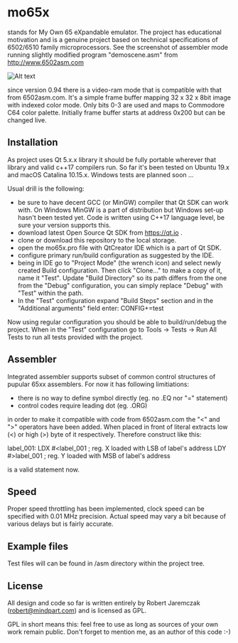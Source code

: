 # mo65x
stands for My Own 65 eXpandable emulator. The project has educational motivation and is a genuine project based on technical specifications of 6502/6510 family microprocessors. See the screenshot of assembler mode running slightly modified program "demoscene.asm" from http://www.6502asm.com

![Alt text](http://mindpart.com/wp-content/uploads/2020/01/mo65x-demoscene.png "Assembler mode view")

since version 0.94 there is a video-ram mode that is compatible with that from 6502asm.com. It's a simple frame buffer mapping 32 x 32 x 8bit image with indexed color mode. Only bits 0-3 are used and maps to Commodore C64 color palette. Initially frame buffer starts at address 0x200 but can be changed live.

## Installation
As project uses Qt 5.x.x library it should be fully portable wherever that library and valid c++17 compilers run. So far it's been tested on Ubuntu 19.x and macOS Catalina 10.15.x. Windows tests are planned soon ...

Usual drill is the following:
* be sure to have decent GCC (or MinGW) compiler that Qt SDK can work with. On Windows MinGW is a part of distribution but Windows set-up hasn't been tested yet. Code is written using C++17 language level, be sure your version supports this.
* download latest Open Source Qt SDK from https://qt.io .
* clone or download this repository to the local storage.
* open the mo65x.pro file with QtCreator IDE which is a part of Qt SDK.
* configure primary run/build configuration as suggested by the IDE.
* being in IDE go to "Project Mode" (the wrench icon) and select newly created Build configuration. Then click "Clone..." to make a copy of it, name it "Test". Update "Build Directory" so its path differs from the one from the "Debug" configuration, you can simply replace "Debug" with "Test" within the path.
* In the "Test" configuration expand "Build Steps" section and in the "Additional arguments" field enter: CONFIG+=test

Now using regular configuration you should be able to build/run/debug the project. When in the "Test" configuration go to Tools -> Tests -> Run All Tests to run all tests provided with the project.

## Assembler
Integrated assembler supports subset of common control structures of pupular 65xx assemblers. For now it has following limitiations:
* there is no way to define symbol directly (eg. no .EQ nor "=" statement)
* control codes require leading dot (eg. .ORG)

in order to make it compatible with code from 6502asm.com the "<" and ">" operators have been added. When placed in front of literal extracts low (<) or high (>) byte of it respectively. Therefore construct like this:

label_001:
  LDX #<label_001 ; reg. X loaded with LSB of label's address
  LDY #>label_001 ; reg. Y loaded with MSB of label's address
  
is a valid statement now.

## Speed
Proper speed throttling has been implemented, clock speed can be specified with 0.01 MHz precision. Actual speed may vary a bit because of various delays but is fairly accurate.

## Example files
Test files will can be found in /asm directory within the project tree. 

## License
All design and code so far is written entirely by Robert Jaremczak (robert@mindpart.com) and is licensed as GPL.

GPL in short means this: feel free to use as long as sources of your own work remain public. Don't forget to mention me, as an author of this code :-)
